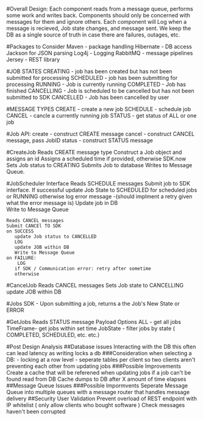 #Overall Design:
  Each component reads from a message queue, performs some work and writes back.
  Components should only be concerned with messages for them and ignore others.
  Each component will Log when a message is recieved,  Job state changes, and message sent.
  We keep the DB as a single source of truth in case there are failures, outages, etc.

#Packages to Consider
    Maven - package handling
    Hibernate - DB access
    Jackson for JSON parsing
    Log4j - Logging
    RabbitMQ - message pipelines
    Jersey - REST library

#JOB STATES
        CREATING - job has been created but has not been submitted for processing
        SCHEDULED - job has been submitting for processing
        RUNNING  - Job is currently running
        COMPLETED - Job has finished
        CANCELLING - Job is scheduled to be cancelled but has not been submitted to SDK
        CANCELLED - Job has been cancelled by user

#MESSAGE TYPES
    CREATE - create a new job
    SCHEDULE - schedule job
    CANCEL - cancle a currently running job
    STATUS - get status of ALL or one job

#Job API:
   create - construct CREATE message
   cancel - construct CANCEL message, pass JobID
   status - construct STATUS message

#CreateJob
    Reads CREATE message type
    Construct a Job object and assigns an id
    Assigns a scheduled time if provided, otherwise SDK.now
    Sets Job status to CREATING
    Submits Job to database
    Writes to Message Queue. 

#JobScheduler Interface
    Reads SCHEDULE messages
    Submit job to SDK interface.
    If successful update Job State to SCHEDULED for scheduled jobs or RUNNING 
    otherwise log error message
      -(should implment a retry given what the error message is)
    Update job in DB  
    Write to Message Queue

    Reads CANCEL messages
    Submit CANCEl TO SDK 
    on SUCCESS
       update Job status to CANCELLED
       LOG
       update JOB within DB
       Write to Message Queue
    on FAILURE:
        LOG
       if SDK / Communication error: retry after sometime
       otherwise 

#CancelJob
    Reads CANCEL messages
    Sets Job state to CANCELLING
    update JOB within DB

#Jobs SDK 
    - Upon submitting a job, returns a the Job's New State or ERROR

#GetJobs
    Reads STATUS message
    Payload Options
        ALL - get all jobs 
        TimeFrame- get jobs within set time
        JobState - filter jobs by state (  COMPLETED, SCHEDULED, etc. etc.)
        

#Post Design Analysis
    ##Database issues
        Interacting with the DB this often can lead latency as writing locks a db
        ###Consideration when selecting a DB:
            - locking at a row level
            - seperate tables per client so two clients aren't preventing each other from updating jobs
        ###Possible Improvements
            Create a cache that will be referened when updating jobs 
            if a job can't be found read from DB
            Cache dumps to DB after X amount of time elapses
    ##Message Queue Issues
        ###Possible Impormvents
             Seperate Message Queue into multiple queues with a message router that handles message delivery
    ##Security
        User Validation
        Prevent overload of REST endpoint with IP whitelist ( only allow clients who bought software )
        Check messages haven't been corrupted 
    
